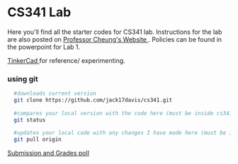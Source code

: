 # CS341 Lab
Here you'll find all the starter codes for CS341 lab. Instructions for the lab are also posted on <a href="https://www.cs.umb.edu/~cheungr/cs341/"> Professor Cheung's Website </a>.
Policies can be found in the powerpoint for Lab 1.

<a href="https://www.tinkercad.com"> TinkerCad </a> for reference/ experimenting.

### using git
```bash
  #downloads current version
  git clone https://github.com/jack17davis/cs341.git 
  
  #compares your local version with the code here (must be inside cs341 directory)
  git status
  
  #updates your local code with any changes I have made here (must be inside cs341 directory)
  git pull origin
```
[Submission and Grades poll](https://forms.gle/RK95C3vfqm1y7QVP6)
